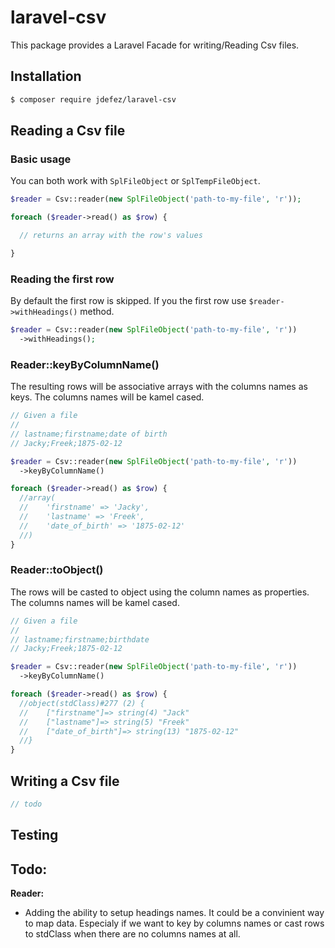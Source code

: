 # laravel-csv

This package provides a Laravel Facade for writing/Reading Csv files.

## Installation

```bash
$ composer require jdefez/laravel-csv
```

## Reading a Csv file

### Basic usage

You can both work with `SplFileObject` or `SplTempFileObject`.

```php
$reader = Csv::reader(new SplFileObject('path-to-my-file', 'r'));

foreach ($reader->read() as $row) {

  // returns an array with the row's values

}
```

### Reading the first row

By default the first row is skipped. If you the first row use `$reader->withHeadings()` method.

```php
$reader = Csv::reader(new SplFileObject('path-to-my-file', 'r'))
  ->withHeadings();
```

### Reader::keyByColumnName()

The resulting rows will be associative arrays with the columns names as keys.
The columns names will be kamel cased.

```php
// Given a file
//
// lastname;firstname;date of birth
// Jacky;Freek;1875-02-12

$reader = Csv::reader(new SplFileObject('path-to-my-file', 'r'))
  ->keyByColumnName()

foreach ($reader->read() as $row) {
  //array(
  //    'firstname' => 'Jacky',
  //    'lastname' => 'Freek',
  //    'date_of_birth' => '1875-02-12'
  //)
}
```

### Reader::toObject()

The rows will be casted to object using the column names as properties.
The columns names will be kamel cased.

```php
// Given a file
//
// lastname;firstname;birthdate
// Jacky;Freek;1875-02-12

$reader = Csv::reader(new SplFileObject('path-to-my-file', 'r'))
  ->keyByColumnName()

foreach ($reader->read() as $row) {
  //object(stdClass)#277 (2) {
  //    ["firstname"]=> string(4) "Jack"
  //    ["lastname"]=> string(5) "Freek"
  //    ["date_of_birth"]=> string(13) "1875-02-12"
  //}
}
```

## Writing a Csv file

```php
// todo
```

## Testing

## Todo:

**Reader:**

 - Adding the ability to setup headings names. It could be a convinient way to
   map data. Especialy if we want to key by columns names or cast rows to
   stdClass when there are no columns names at all.
